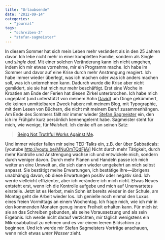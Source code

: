 ```yaml
---
title: "Urlaubsende"
date: "2012-09-14"
categories: 
  - "journal"
tags: 
  - "schreiben-2"
  - "stefan-sagmeister"
---
```


In diesem Sommer hat sich mein Leben mehr verändert als in den 25 Jahren davor. Ich lebe nicht mehr in einer kompletten Familie, sondern als Single und _single dad_. Mit einer solchen Veränderung kann ich nicht umgehen, indem ich mir etwas vornehme, mir ein Programm mache. Ich habe im Sommer und davor auf eine Krise durch mehr Anstrengung reagiert. Ich habe immer wieder überlegt, was ich machen oder was ich anders machen soll, was ich unternehmen kann. Dadurch wurde die Krise aber nicht gemildert, sie sie hat mich nur mehr beschäftigt. Erst eine Woche in Kroatien am Ende der Ferien hat diesen Zirkel unterbrochen. Ich habe mich ungeplant (und unterstützt von meinem Sohn [David](http://davidscurriculum.blogspot.co.at/ "Curriculum")) um Dinge gekümmert, die keinen unmittelbaren Zweck haben: mit meinem Blog, mit Typographie, mit dem Lesen von Büchern, die nicht mit meinem Beruf zusammenhängen. Am Ende des Sommers fällt mir immer wieder [Stefan Sagmeister](http://www.sagmeister.com/ "Welcome | Sagmeister & Walsh") ein, den ich im Frühjahr kurz persönlich kennengelernt habe. Sagmeister steht für mich, wie wenige, für _Weisheit_. Ich denke oft an seinen Satz:

> [Being Not Truthful Works Against Me](http://www.sagmeister.com/node/216 "Being Not Truthful Works Against Me | Sagmeister & Walsh").

Und immer wieder fallen mir seine TED-Talks ein, z.B. der über Sabbaticals: \[youtube http://youtu.be/MNuOmTQdFjA\] Nicht durch mehr Tätigkeit, durch mehr Kontrolle und Anstrengung wachse ich und entwickele mich, sondern durch weniger davon. Durch mehr Planen und Handeln passe ich mich weiter an eine Umwelt an, die sich dann wieder umgekehrt an mich selbst anpasst. Sie bestätigt meine Erwartungen, ich bestätige ihre—übrigens unabhängig davon, ob diese Erwartungen positiv oder negativ sind. Ich werde vielleicht effizienter, aber ich verändere ich mich nicht. Etwas Neues entsteht erst, wenn ich die Kontrolle aufgebe und mich auf Unerwartetes einstelle. Jetzt ist es Herbst, mein Sohn ist bereits wieder in der Schule, am Montag geht die Arbeit wieder los. Ich genieße noch einmal den Luxus eines freien Vormittags an einem Wochentag. Ich frage mich, wie ich mir in den kommenden Monaten genug innere Freiheit erhalten kann. Für mich ist sie an das Schreiben gebunden, als seine Voraussetzung und als sein Ergebnis. Ich werde nicht darauf verzichten, mir täglich wenigstens ein Mikrosabbatical zu nehmen und es vor einem leeren Bildschirm zu beginnen. Und ich werde mir Stefan Sagmeisters Vorträge anschauen, wenn mich etwas _unter Wasser_ zieht.
